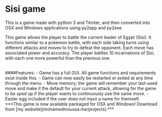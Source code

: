 Sisi game
=========

This is a game made with python 3 and Tkinter, and then converted into OSX and Windows applications using py2app and py2exe.

This game allows the player to battle the current leader of Egypt (Sisi). It functions similar to a pokemon battle, with each side taking turns using different attacks and moves to try to defeat the opponent. Each move has associated power and accuracy. The player battles 10 incarnations of Sisi, with each one more powerful than the previous one.

<br>
####Features:
- Game has a full GUI. All game functions and requirements exist inside this.
- Game can now easily be restarted or exited at any time through the menu.
- Move memory; the game will remember your last-used move and make it the default for your current attack, allowing for the game to be sped up if the player wants to continuously use the same move.
- Easter egg included if the user does not input a name for themself.

<br>
***This game is now available packaged for OSX and Windows! Download from [my website](mohamedmoussa.me/projects).***
